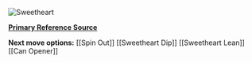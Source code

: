 ![Sweetheart](https://countrytwostep.files.wordpress.com/2020/04/cuddle-gif.gif?w=500)

[**Primary Reference Source**](https://countryswingaz.com/2018/10/10/cuddle/)

**Next move options:**
[[Spin Out]]
[[Sweetheart Dip]]
[[Sweetheart Lean]]
[[Can Opener]] 